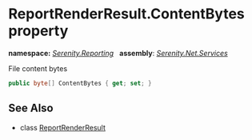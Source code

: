# ReportRenderResult.ContentBytes property
**namespace:** *[Serenity.Reporting](../../README.md#serenity.reporting-namespace)*   **assembly**: *[Serenity.Net.Services](../../README.md)*

File content bytes

```csharp
public byte[] ContentBytes { get; set; }
```

## See Also

* class [ReportRenderResult](../ReportRenderResult.md)